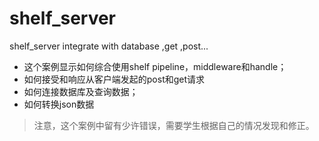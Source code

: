 # shelf_server
shelf_server integrate with database ,get ,post...
- 这个案例显示如何综合使用shelf pipeline，middleware和handle；
- 如何接受和响应从客户端发起的post和get请求
- 如何连接数据库及查询数据；
- 如何转换json数据

> 注意，这个案例中留有少许错误，需要学生根据自己的情况发现和修正。